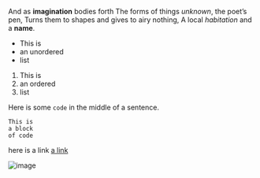 And as **imagination** bodies forth
The forms of things *unknown*, the poet’s pen,
Turns them to shapes and gives to airy nothing,
A local *habitation* and a **name**.

- This is
- an unordered
- list

1. This is
2. an ordered
3. list

Here is some `code` in the middle of a sentence.

```
This is 
a block 
of code
```

here is a link [a link](https://www.google.com)

![image](https://github.com/yihui/xaringan/releases/download/v0.0.2/karl-moustache.jpg)
